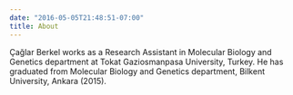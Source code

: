 ```yaml
---
date: "2016-05-05T21:48:51-07:00"
title: About
---
```


Çağlar Berkel works as a Research Assistant in Molecular Biology and Genetics department at Tokat Gaziosmanpasa University, Turkey. He has graduated from Molecular Biology and Genetics department, Bilkent University, Ankara (2015).